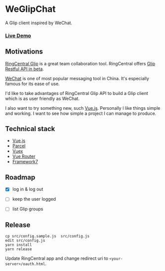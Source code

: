 # WeGlipChat

A Glip client inspired by WeChat.

### [Live Demo](https://tylerlong.github.io/WeGlipChat/)


## Motivations

[RingCentral Glip](https://glip.com/) is a great team collaboration tool.
RingCentral offers [Glip Restful API in beta](https://developer.ringcentral.com/api-docs/latest/index.html#!#GlipApi.html).

[WeChat](https://en.wikipedia.org/wiki/WeChat) is one of most popular messaging tool in China.
It's especially famous for its ease of use.

I'd like to take advantages of RingCentral Glip API to build a Glip client which is as user friendly as WeChat.

I also want to try something new, such [Vue.js](https://vuejs.org/).
Personally I like things simple and working.
I want to see how simple a project I can manage to produce.


## Technical stack

- [Vue.js](https://vuejs.org/)
- [Parcel](https://parceljs.org/)
- [Vuex](https://vuex.vuejs.org/)
- [Vue Router](https://router.vuejs.org/)
- [Framework7](http://framework7.io/)


## Roadmap

- [x] log in & log out
- [ ] keep the user logged
- [ ] list Glip groups


## Release

```
cp src/config.sample.js  src/config.js
edit src/config.js
yarn install
yarn release
```

Update RingCentral app and change redirect uri to `<your-server>/oauth.html`.
